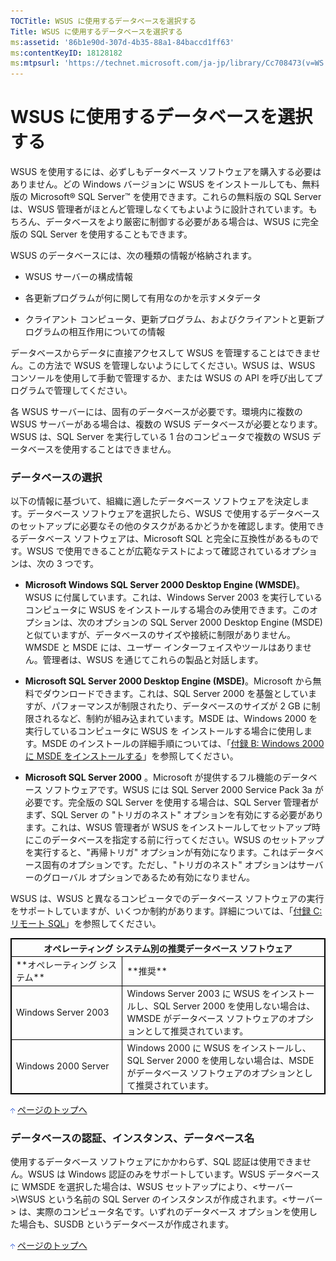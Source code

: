 ```yaml
---
TOCTitle: WSUS に使用するデータベースを選択する
Title: WSUS に使用するデータベースを選択する
ms:assetid: '86b1e90d-307d-4b35-88a1-84baccd1ff63'
ms:contentKeyID: 18128182
ms:mtpsurl: 'https://technet.microsoft.com/ja-jp/library/Cc708473(v=WS.10)'
---
```


WSUS に使用するデータベースを選択する
=====================================

WSUS を使用するには、必ずしもデータベース ソフトウェアを購入する必要はありません。どの Windows バージョンに WSUS をインストールしても、無料版の Microsoft® SQL Server™ を使用できます。これらの無料版の SQL Server は、WSUS 管理者がほとんど管理しなくてもよいように設計されています。もちろん、データベースをより厳密に制御する必要がある場合は、WSUS に完全版の SQL Server を使用することもできます。

WSUS のデータベースには、次の種類の情報が格納されます。

-   WSUS サーバーの構成情報

-   各更新プログラムが何に関して有用なのかを示すメタデータ

-   クライアント コンピュータ、更新プログラム、およびクライアントと更新プログラムの相互作用についての情報

データベースからデータに直接アクセスして WSUS を管理することはできません。この方法で WSUS を管理しないようにしてください。WSUS は、WSUS コンソールを使用して手動で管理するか、または WSUS の API を呼び出してプログラムで管理してください。

各 WSUS サーバーには、固有のデータベースが必要です。環境内に複数の WSUS サーバーがある場合は、複数の WSUS データベースが必要となります。WSUS は、SQL Server を実行している 1 台のコンピュータで複数の WSUS データベースを使用することはできません。

### データベースの選択

以下の情報に基づいて、組織に適したデータベース ソフトウェアを決定します。データベース ソフトウェアを選択したら、WSUS で使用するデータベースのセットアップに必要なその他のタスクがあるかどうかを確認します。使用できるデータベース ソフトウェアは、Microsoft SQL と完全に互換性があるものです。WSUS で使用できることが広範なテストによって確認されているオプションは、次の 3 つです。

-   **Microsoft Windows SQL Server 2000 Desktop Engine (WMSDE)**。WSUS に付属しています。これは、Windows Server 2003 を実行しているコンピュータに WSUS をインストールする場合のみ使用できます。このオプションは、次のオプションの SQL Server 2000 Desktop Engine (MSDE) と似ていますが、データベースのサイズや接続に制限がありません。WMSDE と MSDE には、ユーザー インターフェイスやツールはありません。管理者は、WSUS を通じてこれらの製品と対話します。

-   **Microsoft SQL Server 2000 Desktop Engine (MSDE)**。Microsoft から無料でダウンロードできます。これは、SQL Server 2000 を基盤としていますが、パフォーマンスが制限されたり、データベースのサイズが 2 GB に制限されるなど、制約が組み込まれています。MSDE は、Windows 2000 を実行しているコンピュータに WSUS を インストールする場合に使用します。MSDE のインストールの詳細手順については、「[付録 B: Windows 2000 に MSDE をインストールする](http://www.microsoft.com/japan/technet/prodtechnol/windowsserver2003/library/wsus/wsusdeploymentguidetc/453401df-9a3a-421c-9857-680902e6a10b.mspx)」を参照してください。

-   **Microsoft SQL Server 2000** 。Microsoft が提供するフル機能のデータベース ソフトウェアです。WSUS には SQL Server 2000 Service Pack 3a が必要です。完全版の SQL Server を使用する場合は、SQL Server 管理者がまず、SQL Server の "トリガのネスト" オプションを有効にする必要があります。これは、WSUS 管理者が WSUS をインストールしてセットアップ時にこのデータベースを指定する前に行ってください。WSUS のセットアップを実行すると、"再帰トリガ" オプションが有効になります。これはデータベース固有のオプションです。ただし、"トリガのネスト" オプションはサーバーのグローバル オプションであるため有効になりません。

WSUS は、WSUS と異なるコンピュータでのデータベース ソフトウェアの実行をサポートしていますが、いくつか制約があります。詳細については、「[付録 C: リモート SQL](http://www.microsoft.com/japan/technet/prodtechnol/windowsserver2003/library/wsus/wsusdeploymentguidetc/9e01d057-6b39-4eb7-b151-dff7ad0cd638.mspx)」を参照してください。

<p> </p> 
<table style="border:1px solid black;">
<tr>
<th colspan="2" style="border:1px solid black;">
オペレーティング システム別の推奨データベース ソフトウェア
</th>
</tr>
<tr>
<td style="border:1px solid black;">
**オペレーティング システム**

</td>
<td style="border:1px solid black;">
**推奨**

</td>
</tr>
<tr>
<td style="border:1px solid black;">
Windows Server 2003

</td>
<td style="border:1px solid black;">
Windows Server 2003 に WSUS をインストールし、SQL Server 2000 を使用しない場合は、WMSDE がデータベース ソフトウェアのオプションとして推奨されています。

</td>
</tr>
<tr>
<td style="border:1px solid black;">
Windows 2000 Server

</td>
<td style="border:1px solid black;">
Windows 2000 に WSUS をインストールし、SQL Server 2000 を使用しない場合は、MSDE がデータベース ソフトウェアのオプションとして推奨されています。

</td>
</tr>
</table>
 
![](images/Cc708473.arrow_px_up(ja-jp,WS.10).gif) [ページのトップへ](#ctl00_rs1_eb1_panel1)

### データベースの認証、インスタンス、データベース名

使用するデータベース ソフトウェアにかかわらず、SQL 認証は使用できません。WSUS は Windows 認証のみをサポートしています。WSUS データベースに WMSDE を選択した場合は、WSUS セットアップにより、&lt;サーバー&gt;\\WSUS という名前の SQL Server のインスタンスが作成されます。&lt;サーバー&gt; は、実際のコンピュータ名です。いずれのデータベース オプションを使用した場合も、SUSDB というデータベースが作成されます。

![](images/Cc708473.arrow_px_up(ja-jp,WS.10).gif) [ページのトップへ](#ctl00_rs1_eb1_panel1)